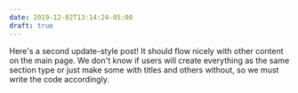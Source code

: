 ```yaml
---
date: 2019-12-02T13:14:24-05:00
draft: true
---
```


Here's a second update-style post! It should flow nicely with other content on the main page. We don't know if users will create everything as the same section type or just make some with titles and others without, so we must write the code accordingly.
